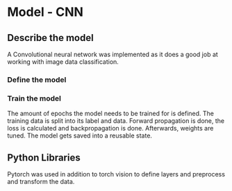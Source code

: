 # Model - CNN

## Describe the model

A Convolutional neural network was implemented as it does a good job at working with image data classification.

### Define the model

### Train the model

The amount of epochs the model needs to be trained for is defined. The training data is split into its label and data. Forward propagation is done, the loss is calculated and backpropagation is done. Afterwards, weights are tuned. The model gets saved into a reusable state.

## Python Libraries 

Pytorch was used in addition to torch vision to define layers and preprocess and transform the data.
